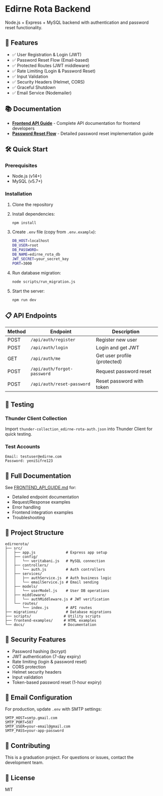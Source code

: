 # Edirne Rota Backend

Node.js + Express + MySQL backend with authentication and password reset functionality.

## 🚀 Features

- ✅ User Registration & Login (JWT)
- ✅ Password Reset Flow (Email-based)
- ✅ Protected Routes (JWT middleware)
- ✅ Rate Limiting (Login & Password Reset)
- ✅ Input Validation
- ✅ Security Headers (Helmet, CORS)
- ✅ Graceful Shutdown
- ✅ Email Service (Nodemailer)

## 📚 Documentation

- **[Frontend API Guide](docs/FRONTEND_API_GUIDE.md)** - Complete API documentation for frontend developers
- **[Password Reset Flow](docs/PASSWORD_RESET.md)** - Detailed password reset implementation guide

## 🛠️ Quick Start

### Prerequisites
- Node.js (v14+)
- MySQL (v5.7+)

### Installation

1. Clone the repository
2. Install dependencies:
   ```bash
   npm install
   ```

3. Create `.env` file (copy from `.env.example`):
   ```bash
   DB_HOST=localhost
   DB_USER=root
   DB_PASSWORD=
   DB_NAME=edirne_rota_db
   JWT_SECRET=your_secret_key
   PORT=3000
   ```

4. Run database migration:
   ```bash
   node scripts/run_migration.js
   ```

5. Start the server:
   ```bash
   npm run dev
   ```

## 📋 API Endpoints

| Method | Endpoint | Description |
|--------|----------|-------------|
| POST | `/api/auth/register` | Register new user |
| POST | `/api/auth/login` | Login and get JWT |
| GET | `/api/auth/me` | Get user profile (protected) |
| POST | `/api/auth/forgot-password` | Request password reset |
| POST | `/api/auth/reset-password` | Reset password with token |

## 🧪 Testing

### Thunder Client Collection
Import `thunder-collection_edirne-rota-auth.json` into Thunder Client for quick testing.

### Test Accounts
```
Email: testuser@edirne.com
Password: yeniSifre123
```

## 📖 Full Documentation

See [FRONTEND_API_GUIDE.md](docs/FRONTEND_API_GUIDE.md) for:
- Detailed endpoint documentation
- Request/Response examples
- Error handling
- Frontend integration examples
- Troubleshooting

## 🔧 Project Structure

```
edirnerota/
├── src/
│   ├── app.js              # Express app setup
│   ├── config/
│   │   └── veritabani.js   # MySQL connection
│   ├── controllers/
│   │   └── auth.js         # Auth controllers
│   ├── services/
│   │   ├── authService.js  # Auth business logic
│   │   └── emailService.js # Email sending
│   ├── models/
│   │   └── userModel.js    # User DB operations
│   ├── middleware/
│   │   └── authMiddleware.js # JWT verification
│   └── routes/
│       └── index.js        # API routes
├── migrations/             # Database migrations
├── scripts/               # Utility scripts
├── frontend-examples/     # HTML examples
└── docs/                  # Documentation
```

## 🔐 Security Features

- Password hashing (bcrypt)
- JWT authentication (7-day expiry)
- Rate limiting (login & password reset)
- CORS protection
- Helmet security headers
- Input validation
- Token-based password reset (1-hour expiry)

## 📧 Email Configuration

For production, update `.env` with SMTP settings:
```
SMTP_HOST=smtp.gmail.com
SMTP_PORT=587
SMTP_USER=your-email@gmail.com
SMTP_PASS=your-app-password
```

## 🤝 Contributing

This is a graduation project. For questions or issues, contact the development team.

## 📄 License

MIT
